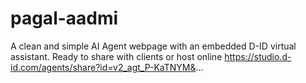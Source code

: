 # pagal-aadmi
A clean and simple AI Agent webpage with an embedded D-ID virtual assistant. Ready to share with clients or host online
https://studio.d-id.com/agents/share?id=v2_agt_P-KaTNYM&...
